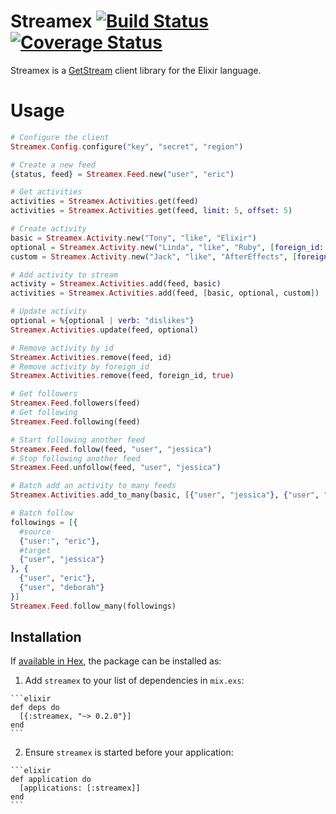 # Streamex [![Build Status](https://img.shields.io/travis/sixFingers/streamex.svg)](https://travis-ci.org/sixFingers/streamex) [![Coverage Status](https://img.shields.io/coveralls/sixFingers/streamex.svg)](https://coveralls.io/github/sixFingers/streamex?branch=master)

Streamex is a [GetStream](https://getstream.io) client library for the Elixir language.

# Usage

  ```elixir
  # Configure the client
  Streamex.Config.configure("key", "secret", "region")

  # Create a new feed
  {status, feed} = Streamex.Feed.new("user", "eric")

  # Get activities
  activities = Streamex.Activities.get(feed)
  activities = Streamex.Activities.get(feed, limit: 5, offset: 5)

  # Create activity
  basic = Streamex.Activity.new("Tony", "like", "Elixir")
  optional = Streamex.Activity.new("Linda", "like", "Ruby", [foreign_id: "like:1"])
  custom = Streamex.Activity.new("Jack", "like", "AfterEffects", [foreign_id: "like:1"], %{"age" => 23})

  # Add activity to stream
  activity = Streamex.Activities.add(feed, basic)
  activities = Streamex.Activities.add(feed, [basic, optional, custom])

  # Update activity
  optional = %{optional | verb: "dislikes"}
  Streamex.Activities.update(feed, optional)

  # Remove activity by id
  Streamex.Activities.remove(feed, id)
  # Remove activity by foreign_id
  Streamex.Activities.remove(feed, foreign_id, true)

  # Get followers
  Streamex.Feed.followers(feed)
  # Get following
  Streamex.Feed.following(feed)

  # Start following another feed
  Streamex.Feed.follow(feed, "user", "jessica")
  # Stop following another feed
  Streamex.Feed.unfollow(feed, "user", "jessica")

  # Batch add an activity to many feeds
  Streamex.Activities.add_to_many(basic, [{"user", "jessica"}, {"user", "deborah"}])

  # Batch follow
  followings = [{
    #source
    {"user:", "eric"},
    #target
    {"user", "jessica"}
  }, {
    {"user", "eric"},
    {"user", "deborah"}
  }]
  Streamex.Feed.follow_many(followings)
  ```

## Installation

If [available in Hex](https://hex.pm/docs/publish), the package can be installed as:

  1. Add `streamex` to your list of dependencies in `mix.exs`:

    ```elixir
    def deps do
      [{:streamex, "~> 0.2.0"}]
    end
    ```

  2. Ensure `streamex` is started before your application:

    ```elixir
    def application do
      [applications: [:streamex]]
    end
    ```


